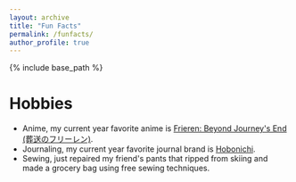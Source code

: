 ```yaml
---
layout: archive
title: "Fun Facts"
permalink: /funfacts/
author_profile: true
---
```



{% include base_path %}

Hobbies
======
- Anime, my current year favorite anime is [Frieren: Beyond Journey's End (葬送のフリーレン)](https://frieren-anime.jp/).
- Journaling, my current year favorite journal brand is [Hobonichi](https://www.1101.com/store/techo/en/).
- Sewing, just repaired my friend's pants that ripped from skiing and made a grocery bag using free sewing techniques.
